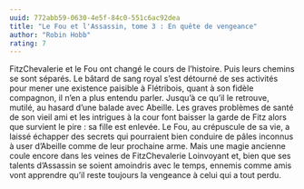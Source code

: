 ```yaml
---
uuid: 772abb59-0630-4e5f-84c0-551c6ac92dea
title: "Le Fou et l'Assassin, tome 3 : En quête de vengeance"
author: "Robin Hobb"
rating: 7
---
```


FitzChevalerie et le Fou ont changé le cours de l’histoire. Puis leurs chemins se sont séparés. Le bâtard de sang royal s’est détourné de ses activités pour mener une existence paisible à Flétribois, quant à son fidèle compagnon, il n’en a plus entendu parler. Jusqu’à ce qu’il le retrouve, mutilé, au hasard d’une balade avec Abeille. Les graves problèmes de santé de son vieil ami et les intrigues à la cour font baisser la garde de Fitz alors que survient le pire : sa fille est enlevée. Le Fou, au crépuscule de sa vie, a laissé échapper des secrets qui pourraient bien conduire de pâles inconnus à user d’Abeille comme de leur prochaine arme. Mais une magie ancienne coule encore dans les veines de FitzChevalerie Loinvoyant et, bien que ses talents d’Assassin se soient amoindris avec le temps, ennemis comme amis vont apprendre qu’il reste toujours la vengeance à celui qui a tout perdu.